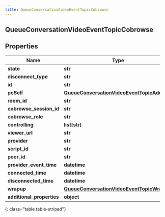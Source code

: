 ```yaml
---
title: QueueConversationVideoEventTopicCobrowse
---
```

## QueueConversationVideoEventTopicCobrowse

## Properties

|Name | Type | Description | Notes|
|------------ | ------------- | ------------- | -------------|
| **state** | **str** |  | [optional] |
| **disconnect_type** | **str** |  | [optional] |
| **id** | **str** |  | [optional] |
| **pcSelf** | [**QueueConversationVideoEventTopicAddress**](QueueConversationVideoEventTopicAddress.html) |  | [optional] |
| **room_id** | **str** |  | [optional] |
| **cobrowse_session_id** | **str** |  | [optional] |
| **cobrowse_role** | **str** |  | [optional] |
| **controlling** | **list[str]** |  | [optional] |
| **viewer_url** | **str** |  | [optional] |
| **provider** | **str** |  | [optional] |
| **script_id** | **str** |  | [optional] |
| **peer_id** | **str** |  | [optional] |
| **provider_event_time** | **datetime** |  | [optional] |
| **connected_time** | **datetime** |  | [optional] |
| **disconnected_time** | **datetime** |  | [optional] |
| **wrapup** | [**QueueConversationVideoEventTopicWrapup**](QueueConversationVideoEventTopicWrapup.html) |  | [optional] |
| **additional_properties** | **object** |  | [optional] |
{: class="table table-striped"}


